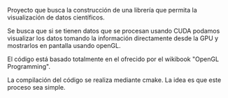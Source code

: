 Proyecto que busca la construcción de una librería que permita la
visualización de datos científicos.

Se busca que si se tienen datos que se procesan usando CUDA podamos
visualizar los datos tomando la información directamente desde la GPU y
mostrarlos en pantalla usando openGL.

El código está basado totalmente en el ofrecido por el wikibook "OpenGL
Programming".

La compilación del código se realiza mediante cmake. La idea es que este
proceso sea simple.
